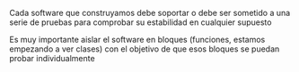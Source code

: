Cada software que construyamos debe soportar o debe ser sometido a una serie de pruebas para comprobar su estabilidad en cualquier supuesto

Es muy importante aislar el software en bloques (funciones, estamos empezando a ver clases) con el objetivo de que esos bloques se puedan probar individualmente


